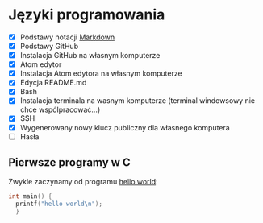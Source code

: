# Języki programowania

- [x] Podstawy notacji [Markdown](https://daringfireball.net/projects/markdown/syntax)
- [x] Podstawy GitHub
-   [x] Instalacja GitHub na własnym komputerze
- [x] Atom edytor
-   [x] Instalacja Atom edytora na własnym komputerze
-   [x] Edycja README.md
- [x] Bash
-   [x] Instalacja terminala na wasnym komputerze (terminal windowsowy nie chce wspólpracować...)
- [x] SSH
-   [x] Wygenerowany nowy klucz publiczny dla własnego komputera
- [ ] Hasła

## Pierwsze programy w C

Zwykle zaczynamy od programu [hello world](/):

```c
int main() {
  printf("hello world\n");
  }
```
